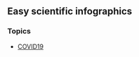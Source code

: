 ## Easy scientific infographics 

### Topics

- [COVID19](https://easy-infographics.github.io/COVID19/)



